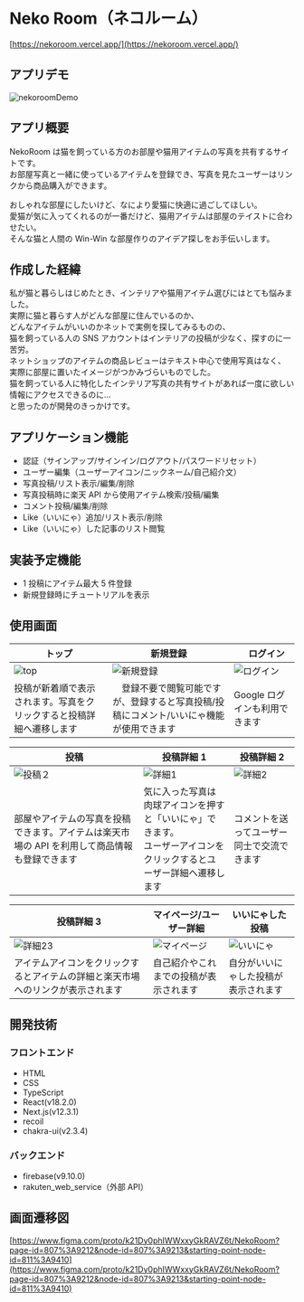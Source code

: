 # Neko Room（ネコルーム）

[https://nekoroom.vercel.app/](https://nekoroom.vercel.app/)

## アプリデモ

![nekoroomDemo](https://user-images.githubusercontent.com/105156227/202844970-60f9c85b-da97-4ba4-9108-a70232187de9.gif)

## アプリ概要

NekoRoom は猫を飼っている方のお部屋や猫用アイテムの写真を共有するサイトです。<br>
お部屋写真と一緒に使っているアイテムを登録でき、写真を見たユーザーはリンクから商品購入ができます。

おしゃれな部屋にしたいけど、なにより愛猫に快適に過ごしてほしい。<br>
愛猫が気に入ってくれるのが一番だけど、猫用アイテムは部屋のテイストに合わせたい。<br>
そんな猫と人間の Win-Win な部屋作りのアイデア探しをお手伝いします。

## 作成した経緯

私が猫と暮らしはじめたとき、インテリアや猫用アイテム選びにはとても悩みました。<br>
実際に猫と暮らす人がどんな部屋に住んでいるのか、<br>
どんなアイテムがいいのかネットで実例を探してみるものの、<br>
猫を飼っている人の SNS アカウントはインテリアの投稿が少なく、探すのに一苦労。<br>
ネットショップのアイテムの商品レビューはテキスト中心で使用写真はなく、<br>
実際に部屋に置いたイメージがつかみづらいものでした。<br>
猫を飼っている人に特化したインテリア写真の共有サイトがあれば一度に欲しい情報にアクセスできるのに…<br>
と思ったのが開発のきっかけです。

## アプリケーション機能

- 認証（サインアップ/サインイン/ログアウト/パスワードリセット）
- ユーザー編集（ユーザーアイコン/ニックネーム/自己紹介文）
- 写真投稿/リスト表示/編集/削除
- 写真投稿時に楽天 API から使用アイテム検索/投稿/編集
- コメント投稿/編集/削除
- Like（いいにゃ）追加/リスト表示/削除
- Like（いいにゃ）した記事のリスト閲覧

## 実装予定機能

- 1 投稿にアイテム最大 5 件登録
- 新規登録時にチュートリアルを表示

## 使用画面

| トップ                                                                                                         | 新規登録                                                                                                            | 　ログイン                                                                                                          |
| -------------------------------------------------------------------------------------------------------------- | ------------------------------------------------------------------------------------------------------------------- | ------------------------------------------------------------------------------------------------------------------- |
| ![top](https://user-images.githubusercontent.com/105156227/201690019-0c6c0b5e-066e-4668-8e69-557f06b86d15.png) | ![新規登録](https://user-images.githubusercontent.com/105156227/201667793-9d609835-aabe-4b7b-a205-16dc7f78c6fe.png) | ![ログイン](https://user-images.githubusercontent.com/105156227/201666979-9d1c3b48-1e88-4f16-8097-97aff268ac49.png) |
| 投稿が新着順で表示されます。写真をクリックすると投稿詳細へ遷移します                                           | 　登録不要で閲覧可能ですが、登録すると写真投稿/投稿にコメント/いいにゃ機能が使用できます                            | Google ログインも利用できます                                                                                       |

| 投稿                                                                                                              | 投稿詳細 1                                                                                                             | 投稿詳細 2                                                                                                       |
| ----------------------------------------------------------------------------------------------------------------- | ---------------------------------------------------------------------------------------------------------------------- | ---------------------------------------------------------------------------------------------------------------- |
| ![投稿２](https://user-images.githubusercontent.com/105156227/201686072-6b1f1a03-1ada-40e6-afc0-c26eacca62ab.png) | ![詳細1](https://user-images.githubusercontent.com/105156227/201687305-042fb979-fcad-4876-9431-ac03ebe0699c.png)       | ![詳細2](https://user-images.githubusercontent.com/105156227/201678451-a2140b14-95e3-4088-9ff3-bf9eee3b2566.png) |
| 部屋やアイテムの写真を投稿できます。アイテムは楽天市場の API を利用して商品情報も登録できます                     | 気に入った写真は肉球アイコンを押すと「いいにゃ」できます。<br>ユーザーアイコンをクリックするとユーザー詳細へ遷移します | コメントを送ってユーザー同士で交流できます                                                                       |

| 投稿詳細 3                                                                                                        | マイページ/ユーザー詳細                                                                                               | いいにゃした投稿                                                                                                    |
| ----------------------------------------------------------------------------------------------------------------- | --------------------------------------------------------------------------------------------------------------------- | ------------------------------------------------------------------------------------------------------------------- |
| ![詳細23](https://user-images.githubusercontent.com/105156227/201678453-b36a53eb-b75c-4353-b651-6482e0d0e557.png) | ![マイページ](https://user-images.githubusercontent.com/105156227/201684957-0e4ce459-fde8-4bb2-ab80-1c34637fb6cf.png) | ![いいにゃ](https://user-images.githubusercontent.com/105156227/201685212-8a5709e8-440e-4366-bac2-da5f4bb02c48.png) |
| アイテムアイコンをクリックするとアイテムの詳細と楽天市場へのリンクが表示されます                                  | 自己紹介やこれまでの投稿が表示されます                                                                                | 自分がいいにゃした投稿が表示されます                                                                                |

## 開発技術

### フロントエンド

- HTML
- CSS
- TypeScript
- React(v18.2.0)
- Next.js(v12.3.1)
- recoil
- chakra-ui(v2.3.4)

### バックエンド

- firebase(v9.10.0)
- rakuten_web_service（外部 API）

## 画面遷移図

[https://www.figma.com/proto/k21Dy0phIWWxxyGkRAVZ6t/NekoRoom?page-id=807%3A9212&node-id=807%3A9213&starting-point-node-id=811%3A9410](https://www.figma.com/proto/k21Dy0phIWWxxyGkRAVZ6t/NekoRoom?page-id=807%3A9212&node-id=807%3A9213&starting-point-node-id=811%3A9410)
